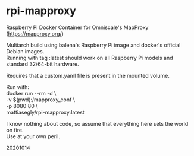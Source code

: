 # rpi-mapproxy
Raspberry Pi Docker Container for Omniscale's MapProxy (https://mapproxy.org/)

Multiarch build using balena's Raspberry Pi image and docker's official Debian images.<BR>
Running with tag :latest should work on all Raspberry Pi models and standard 32/64-bit hardware.

Requires that a custom.yaml file is present in the mounted volume.

Run with:<BR>
docker run --rm -d \\\
-v $(pwd):/mapproxy_conf \\\
-p 8080:80 \\\
mattiasegly/rpi-mapproxy:latest

I know nothing about code, so assume that everything here sets the world on fire.<BR>
Use at your own peril.

20201014
